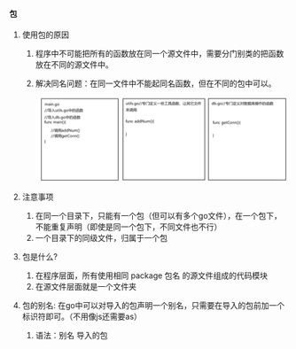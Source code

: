 #### 包

1. 使用包的原因

    1. 程序中不可能把所有的函数放在同一个源文件中，需要分门别类的把函数放在不同的源文件中。

    2. 解决同名问题：在同一文件中不能起同名函数，但在不同的包中可以。

        ![package](../image/包的引入.png)

2. 注意事项
    1. 在同一个目录下，只能有一个包（但可以有多个go文件），在一个包下，不能重复声明（即使是同一个包下，不同文件也不行）
    2. 一个目录下的同级文件，归属于一个包
3. 包是什么?
    1. 在程序层面，所有使用相同 package 包名 的源文件组成的代码模块
    2. 在源文件层面就是一个文件夹
4. 包的别名: 在go中可以对导入的包声明一个别名，只需要在导入的包前加一个标识符即可。（不用像js还需要as）
    1. 语法：别名   导入的包